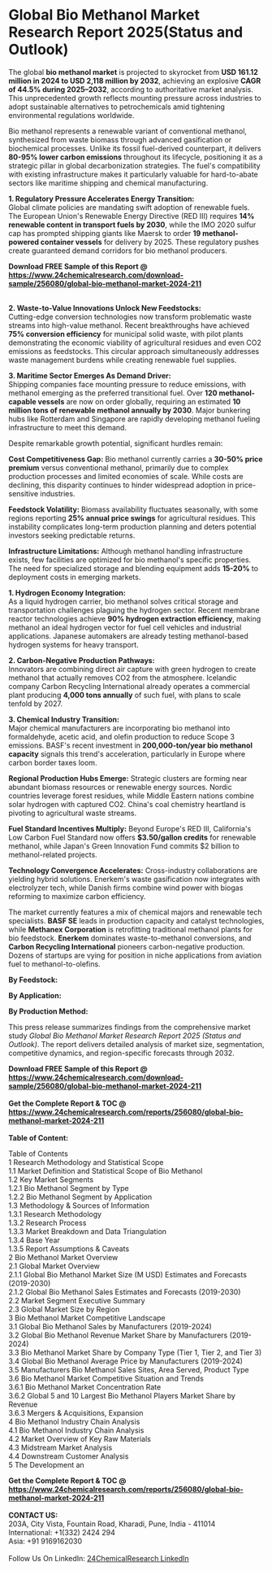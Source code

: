 <h1>Global Bio Methanol Market Research Report 2025(Status and Outlook)</h1><p>The global <strong>bio methanol market</strong> is projected to skyrocket from <strong>USD 161.12 million in 2024 to USD 2,118 million by 2032</strong>, achieving an explosive <strong>CAGR of 44.5% during 2025–2032</strong>, according to authoritative market analysis. This unprecedented growth reflects mounting pressure across industries to adopt sustainable alternatives to petrochemicals amid tightening environmental regulations worldwide.</p><p>Bio methanol represents a renewable variant of conventional methanol, synthesized from waste biomass through advanced gasification or biochemical processes. Unlike its fossil fuel-derived counterpart, it delivers <strong>80-95% lower carbon emissions</strong> throughout its lifecycle, positioning it as a strategic pillar in global decarbonization strategies. The fuel's compatibility with existing infrastructure makes it particularly valuable for hard-to-abate sectors like maritime shipping and chemical manufacturing.</p><p><strong>1. Regulatory Pressure Accelerates Energy Transition:</strong><br>
Global climate policies are mandating swift adoption of renewable fuels. The European Union's Renewable Energy Directive (RED III) requires <strong>14% renewable content in transport fuels by 2030</strong>, while the IMO 2020 sulfur cap has prompted shipping giants like Maersk to order <strong>19 methanol-powered container vessels</strong> for delivery by 2025. These regulatory pushes create guaranteed demand corridors for bio methanol producers.</p><div><b>Download FREE Sample of this Report @ 
            <a href="https://www.24chemicalresearch.com/download-sample/256080/global-bio-methanol-market-2024-211">
            https://www.24chemicalresearch.com/download-sample/256080/global-bio-methanol-market-2024-211</a></b></div><br><p><strong>2. Waste-to-Value Innovations Unlock New Feedstocks:</strong><br>
Cutting-edge conversion technologies now transform problematic waste streams into high-value methanol. Recent breakthroughs have achieved <strong>75% conversion efficiency</strong> for municipal solid waste, with pilot plants demonstrating the economic viability of agricultural residues and even CO2 emissions as feedstocks. This circular approach simultaneously addresses waste management burdens while creating renewable fuel supplies.</p><p><strong>3. Maritime Sector Emerges As Demand Driver:</strong><br>
Shipping companies face mounting pressure to reduce emissions, with methanol emerging as the preferred transitional fuel. Over <strong>120 methanol-capable vessels</strong> are now on order globally, requiring an estimated <strong>10 million tons of renewable methanol annually by 2030</strong>. Major bunkering hubs like Rotterdam and Singapore are rapidly developing methanol fueling infrastructure to meet this demand.</p><p>Despite remarkable growth potential, significant hurdles remain:</p><p><strong>Cost Competitiveness Gap:</strong> Bio methanol currently carries a <strong>30-50% price premium</strong> versus conventional methanol, primarily due to complex production processes and limited economies of scale. While costs are declining, this disparity continues to hinder widespread adoption in price-sensitive industries.</p><p><strong>Feedstock Volatility:</strong> Biomass availability fluctuates seasonally, with some regions reporting <strong>25% annual price swings</strong> for agricultural residues. This instability complicates long-term production planning and deters potential investors seeking predictable returns.</p><p><strong>Infrastructure Limitations:</strong> Although methanol handling infrastructure exists, few facilities are optimized for bio methanol's specific properties. The need for specialized storage and blending equipment adds <strong>15-20%</strong> to deployment costs in emerging markets.</p><p><strong>1. Hydrogen Economy Integration:</strong><br>
As a liquid hydrogen carrier, bio methanol solves critical storage and transportation challenges plaguing the hydrogen sector. Recent membrane reactor technologies achieve <strong>90% hydrogen extraction efficiency</strong>, making methanol an ideal hydrogen vector for fuel cell vehicles and industrial applications. Japanese automakers are already testing methanol-based hydrogen systems for heavy transport.</p><p><strong>2. Carbon-Negative Production Pathways:</strong><br>
Innovators are combining direct air capture with green hydrogen to create methanol that actually removes CO2 from the atmosphere. Icelandic company Carbon Recycling International already operates a commercial plant producing <strong>4,000 tons annually</strong> of such fuel, with plans to scale tenfold by 2027.</p><p><strong>3. Chemical Industry Transition:</strong><br>
Major chemical manufacturers are incorporating bio methanol into formaldehyde, acetic acid, and olefin production to reduce Scope 3 emissions. BASF's recent investment in <strong>200,000-ton/year bio methanol capacity</strong> signals this trend's acceleration, particularly in Europe where carbon border taxes loom.</p><p><strong>Regional Production Hubs Emerge:</strong> Strategic clusters are forming near abundant biomass resources or renewable energy sources. Nordic countries leverage forest residues, while Middle Eastern nations combine solar hydrogen with captured CO2. China's coal chemistry heartland is pivoting to agricultural waste streams.</p><p><strong>Fuel Standard Incentives Multiply:</strong> Beyond Europe's RED III, California's Low Carbon Fuel Standard now offers <strong>$3.50/gallon credits</strong> for renewable methanol, while Japan's Green Innovation Fund commits $2 billion to methanol-related projects.</p><p><strong>Technology Convergence Accelerates:</strong> Cross-industry collaborations are yielding hybrid solutions. Enerkem's waste gasification now integrates with electrolyzer tech, while Danish firms combine wind power with biogas reforming to maximize carbon efficiency.</p><p>The market currently features a mix of chemical majors and renewable tech specialists. <strong>BASF SE</strong> leads in production capacity and catalyst technologies, while <strong>Methanex Corporation</strong> is retrofitting traditional methanol plants for bio feedstock. <strong>Enerkem</strong> dominates waste-to-methanol conversions, and <strong>Carbon Recycling International</strong> pioneers carbon-negative production. Dozens of startups are vying for position in niche applications from aviation fuel to methanol-to-olefins.</p><p><strong>By Feedstock:</strong></p><p><strong>By Application:</strong></p><p><strong>By Production Method:</strong></p><p>This press release summarizes findings from the comprehensive market study <em>Global Bio Methanol Market Research Report 2025 (Status and Outlook)</em>. The report delivers detailed analysis of market size, segmentation, competitive dynamics, and region-specific forecasts through 2032.</p><div><b>Download FREE Sample of this Report @ 
            <a href="https://www.24chemicalresearch.com/download-sample/256080/global-bio-methanol-market-2024-211">
            https://www.24chemicalresearch.com/download-sample/256080/global-bio-methanol-market-2024-211</a></b></div><br><div><b>Get the Complete Report & TOC @ 
            <a href="https://www.24chemicalresearch.com/reports/256080/global-bio-methanol-market-2024-211">
            https://www.24chemicalresearch.com/reports/256080/global-bio-methanol-market-2024-211</a></b></div><br>
            <b>Table of Content:</b><p>Table of Contents<br />
1 Research Methodology and Statistical Scope<br />
1.1 Market Definition and Statistical Scope of Bio Methanol<br />
1.2 Key Market Segments<br />
1.2.1 Bio Methanol Segment by Type<br />
1.2.2 Bio Methanol Segment by Application<br />
1.3 Methodology & Sources of Information<br />
1.3.1 Research Methodology<br />
1.3.2 Research Process<br />
1.3.3 Market Breakdown and Data Triangulation<br />
1.3.4 Base Year<br />
1.3.5 Report Assumptions & Caveats<br />
2 Bio Methanol Market Overview<br />
2.1 Global Market Overview<br />
2.1.1 Global Bio Methanol Market Size (M USD) Estimates and Forecasts (2019-2030)<br />
2.1.2 Global Bio Methanol Sales Estimates and Forecasts (2019-2030)<br />
2.2 Market Segment Executive Summary<br />
2.3 Global Market Size by Region<br />
3 Bio Methanol Market Competitive Landscape<br />
3.1 Global Bio Methanol Sales by Manufacturers (2019-2024)<br />
3.2 Global Bio Methanol Revenue Market Share by Manufacturers (2019-2024)<br />
3.3 Bio Methanol Market Share by Company Type (Tier 1, Tier 2, and Tier 3)<br />
3.4 Global Bio Methanol Average Price by Manufacturers (2019-2024)<br />
3.5 Manufacturers Bio Methanol Sales Sites, Area Served, Product Type<br />
3.6 Bio Methanol Market Competitive Situation and Trends<br />
3.6.1 Bio Methanol Market Concentration Rate<br />
3.6.2 Global 5 and 10 Largest Bio Methanol Players Market Share by Revenue<br />
3.6.3 Mergers & Acquisitions, Expansion<br />
4 Bio Methanol Industry Chain Analysis<br />
4.1 Bio Methanol Industry Chain Analysis<br />
4.2 Market Overview of Key Raw Materials<br />
4.3 Midstream Market Analysis<br />
4.4 Downstream Customer Analysis<br />
5 The Development an</p><div><b>Get the Complete Report & TOC @ 
            <a href="https://www.24chemicalresearch.com/reports/256080/global-bio-methanol-market-2024-211">
            https://www.24chemicalresearch.com/reports/256080/global-bio-methanol-market-2024-211</a></b></div><br><b>CONTACT US:</b><br>
            203A, City Vista, Fountain Road, Kharadi, Pune, India - 411014<br>
            International: +1(332) 2424 294<br>
            Asia: +91 9169162030 <br><br>
            Follow Us On LinkedIn: <a href="https://www.linkedin.com/company/24chemicalresearch/">24ChemicalResearch LinkedIn</a>